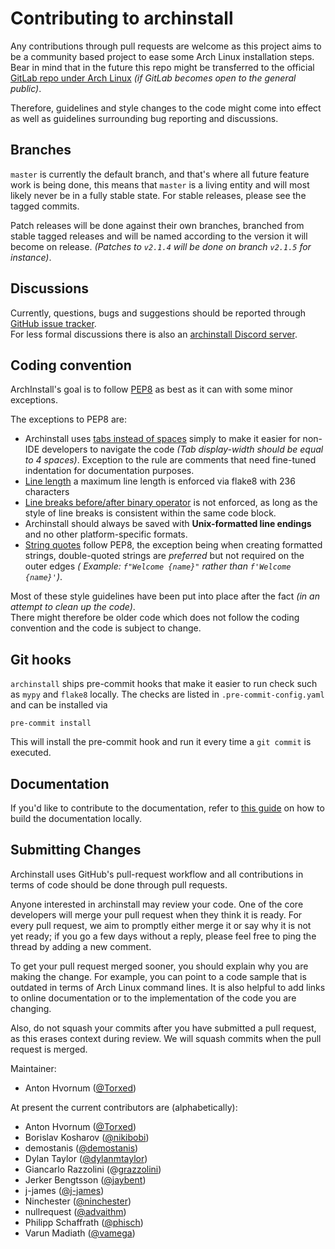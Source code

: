 # Contributing to archinstall

Any contributions through pull requests are welcome as this project aims to be a community based project to ease some Arch Linux installation steps.
Bear in mind that in the future this repo might be transferred to the official [GitLab repo under Arch Linux](http://gitlab.archlinux.org/archlinux/) *(if GitLab becomes open to the general public)*.

Therefore, guidelines and style changes to the code might come into effect as well as guidelines surrounding bug reporting and discussions.

## Branches

`master` is currently the default branch, and that's where all future feature work is being done, this means that `master` is a living entity and will most likely never be in a fully stable state.
For stable releases, please see the tagged commits.

Patch releases will be done against their own branches, branched from stable tagged releases and will be named according to the version it will become on release.
  *(Patches to `v2.1.4` will be done on branch `v2.1.5` for instance)*.

## Discussions

Currently, questions, bugs and suggestions should be reported through [GitHub issue tracker](https://github.com/archlinux/archinstall/issues).<br>
For less formal discussions there is also an [archinstall Discord server](https://discord.gg/cqXU88y).

## Coding convention

ArchInstall's goal is to follow [PEP8](https://www.python.org/dev/peps/pep-0008/) as best as it can with some minor exceptions.<br>

The exceptions to PEP8 are:

* Archinstall uses [tabs instead of spaces](https://www.python.org/dev/peps/pep-0008/#tabs-or-spaces) simply to make it
  easier for non-IDE developers to navigate the code *(Tab display-width should be equal to 4 spaces)*. Exception to the
  rule are comments that need fine-tuned indentation for documentation purposes.
* [Line length](https://www.python.org/dev/peps/pep-0008/#maximum-line-length) a maximum line length is enforced via flake8 with 236 characters
* [Line breaks before/after binary operator](https://www.python.org/dev/peps/pep-0008/#should-a-line-break-before-or-after-a-binary-operator)
  is not enforced, as long as the style of line breaks is consistent within the same code block.
* Archinstall should always be saved with **Unix-formatted line endings** and no other platform-specific formats.
* [String quotes](https://www.python.org/dev/peps/pep-0008/#string-quotes) follow PEP8, the exception being when
  creating formatted strings, double-quoted strings are *preferred* but not required on the outer edges *(
  Example: `f"Welcome {name}"` rather than `f'Welcome {name}'`)*.

Most of these style guidelines have been put into place after the fact *(in an attempt to clean up the code)*.<br>
There might therefore be older code which does not follow the coding convention and the code is subject to change.

## Git hooks

`archinstall` ships pre-commit hooks that make it easier to run check such as `mypy` and `flake8` locally.
The checks are listed in `.pre-commit-config.yaml` and can be installed via
```
pre-commit install
```

This will install the pre-commit hook and run it every time a `git commit` is executed.

## Documentation

If you'd like to contribute to the documentation, refer to [this guide](docs/README.md) on how to build the documentation locally.

## Submitting Changes

Archinstall uses GitHub's pull-request workflow and all contributions in terms of code should be done through pull requests.<br>

Anyone interested in archinstall may review your code. One of the core developers will merge your pull request when they
think it is ready. For every pull request, we aim to promptly either merge it or say why it is not yet ready; if you go
a few days without a reply, please feel free to ping the thread by adding a new comment.

To get your pull request merged sooner, you should explain why you are making the change. For example, you can point to
a code sample that is outdated in terms of Arch Linux command lines. It is also helpful to add links to online
documentation or to the implementation of the code you are changing.

Also, do not squash your commits after you have submitted a pull request, as this erases context during review. We will
squash commits when the pull request is merged.

Maintainer:
* Anton Hvornum ([@Torxed](https://github.com/Torxed))

At present the current contributors are (alphabetically):
* Anton Hvornum ([@Torxed](https://github.com/Torxed))
* Borislav Kosharov ([@nikibobi](https://github.com/nikibobi))
* demostanis ([@demostanis](https://github.com/demostanis))
* Dylan Taylor ([@dylanmtaylor](https://github.com/dylanmtaylor))
* Giancarlo Razzolini (@[grazzolini](https://github.com/grazzolini))
* Jerker Bengtsson ([@jaybent](https://github.com/jaybent))
* j-james ([@j-james](https://github.com/j-james))
* Ninchester ([@ninchester](https://github.com/ninchester))
* nullrequest ([@advaithm](https://github.com/advaithm))
* Philipp Schaffrath ([@phisch](https://github.com/phisch))
* Varun Madiath ([@vamega](https://github.com/vamega))
